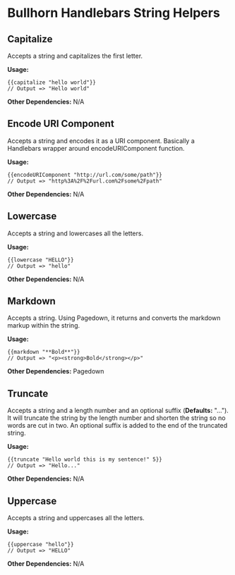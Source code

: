 # Bullhorn Handlebars String Helpers

## Capitalize

Accepts a string and capitalizes the first letter.

**Usage:**

    {{capitalize "hello world"}}
    // Output => "Hello world"

**Other Dependencies:** N/A

## Encode URI Component

Accepts a string and encodes it as a URI component. Basically a Handlebars wrapper around encodeURIComponent function.

**Usage:**

    {{encodeURIComponent "http://url.com/some/path"}}
    // Output => "http%3A%2F%2Furl.com%2Fsome%2Fpath"

**Other Dependencies:** N/A

## Lowercase

Accepts a string and lowercases all the letters.

**Usage:**

    {{lowercase "HELLO"}}
    // Output => "hello"

**Other Dependencies:** N/A

## Markdown

Accepts a string.  Using Pagedown, it returns and converts the markdown markup within the string.

**Usage:**

    {{markdown "**Bold**"}}
    // Output => "<p><strong>Bold</strong></p>"

**Other Dependencies:** Pagedown

## Truncate

Accepts a string and a length number and an optional suffix (**Defaults:** "..."). It will truncate the string by the length number and shorten the string so no words are cut in two. An optional suffix is added to the end of the truncated string.

**Usage:**

    {{truncate "Hello world this is my sentence!" 5}}
    // Output => "Hello..."

**Other Dependencies:** N/A

## Uppercase

Accepts a string and uppercases all the letters.

**Usage:**

    {{uppercase "hello"}}
    // Output => "HELLO"

**Other Dependencies:** N/A

